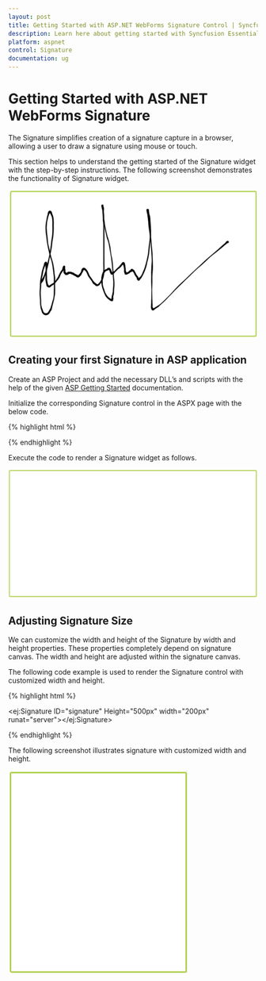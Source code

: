 ```yaml
---
layout: post
title: Getting Started with ASP.NET WebForms Signature Control | Syncfusion
description: Learn here about getting started with Syncfusion Essential ASP.NET WebForms Signature Control, its elements, and more.
platform: aspnet
control: Signature
documentation: ug
---
```


# Getting Started with ASP.NET WebForms Signature

The Signature simplifies creation of a signature capture in a browser, allowing a user to draw a signature using mouse or touch.

This section helps to understand the getting started of the Signature widget with the step-by-step instructions. The following screenshot demonstrates the functionality of Signature widget.

![ASP.NET WebForms Signature getting started](getting_started_images\gettingstarted_img1.png)


## Creating your first Signature in ASP application

Create an ASP Project and add the necessary DLL’s and scripts with the help of the given [ASP Getting Started](http://help.syncfusion.com/aspnet/getting-started) documentation.

Initialize the corresponding Signature control in the ASPX page with the below code.

{% highlight html %}

 <div class="control">
                <ej:Signature ID="signature" Height="400px" StrokeWidth="3" IsResponsive="true" runat="server"></ej:Signature>
        </div>

{% endhighlight %}

Execute the code to render a Signature widget as follows.

![ASP.NET WebForms Signature ASP application](getting_started_images\gettingstarted_img2.png)


## Adjusting Signature Size

We can customize the width and height of the Signature by width and height properties. These properties completely depend on signature canvas. The width and height are adjusted within the signature canvas.

The following code example is used to render the Signature control with customized width and height.

{% highlight html %}

<ej:Signature ID="signature" Height="500px" width="200px" runat="server"></ej:Signature>

{% endhighlight %}

The following screenshot illustrates signature with customized width and height.

![ASP.NET WebForms Signature Adjusting Signature Size](getting_started_images\gettingstarted_img3.png)





